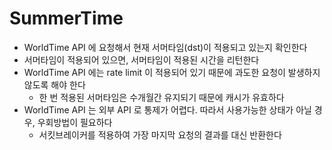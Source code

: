 # SummerTime

- WorldTime API 에 요청해서 현재 서머타임(dst)이 적용되고 있는지 확인한다
- 서머타임이 적용되어 있으면, 서머타임이 적용된 시간을 리턴한다
- WorldTime API 에는 rate limit 이 적용되어 있기 때문에 과도한 요청이 발생하지 않도록 해야 한다
  - 한 번 적용된 서머타임은 수개월간 유지되기 때문에 캐시가 유효하다
- WorldTime API 는 외부 API 로 통제가 어렵다. 따라서 사용가능한 상태가 아닐 경우, 우회방법이 필요하다
  - 서킷브레이커를 적용하여 가장 마지막 요청의 결과를 대신 반환한다
